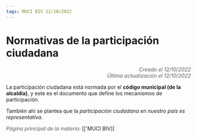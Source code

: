 ```yaml
---
tags: MUCI BIV 12/10/2022
---
```


# Normativas de la participación ciudadana
<div style="text-align: right; opacity: 0.7; font-style: italic;">Creado el 12/10/2022</div>
<div style="text-align: right; opacity: 0.7; font-style: italic;">Última actualización el 12/10/2022</div>

La participación ciudadana está normada por el **código municipal (de la alcaldía)**, y este es el documento que define los mecanismos de participación.

También ahí se plantea que la *participación ciudadana en nuestro país es representativa*.

<span style="opacity: 0.7; font-style: italic;">Página principal de la materia:</span> [['MUCI BIV]]